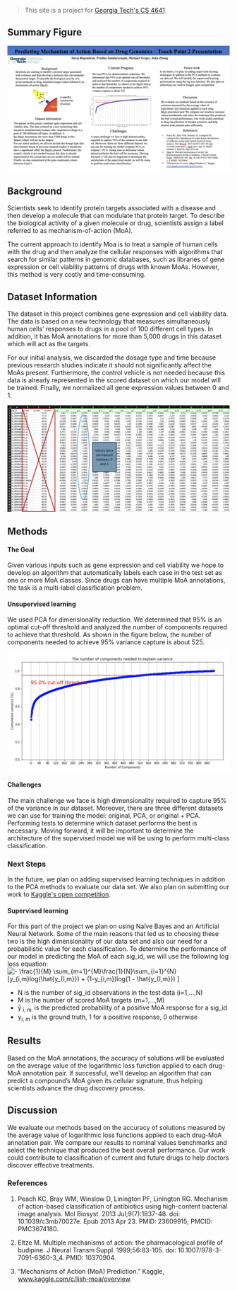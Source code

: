 > This site is a project for [Georgia Tech's CS 4641](https://rborelav.github.io/cs4641b-fall20/).

## Summary Figure 

<img src="https://raw.githubusercontent.com/maustinstar/moa/master/docs/assets/infographic-2.png" />

## Background

Scientists seek to identify protein targets associated with a disease and then develop a molecule that can modulate that protein target. To describe the biological activity of a given molecule or drug, scientists assign a label referred to as mechanism-of-action (MoA).

The current approach to identify Moa is to treat a sample of human cells with the drug and then analyze the cellular responses with algorithms that search for similar  patterns in genomic databases, such as libraries of gene expression or cell viability patterns of drugs with known MoAs. However, this method is very costly and time-consuming.

## Dataset Information

The dataset in this project combines gene expression and cell viability data. The data is based on a new technology that measures simultaneously human cells’ responses to drugs in a pool of 100 different cell types. In addition, it has MoA annotations for more than 5,000 drugs in this dataset which will act as the targets. 

For our initial analysis, we discarded the dosage type and time because previous research studies indicate it should not significantly affect the MoAs present. Furthermore, the control vehicle is not needed because this data is already represented in the scored dataset on which our model will be trained. Finally, we normalized all gene expression values between 0 and 1.

<img src="https://raw.githubusercontent.com/maustinstar/moa/master/docs/assets/dataset.png" />

## Methods

#### The Goal
Given various inputs such as gene expression and cell viability we hope to develop an algorithm that automatically labels each case in the test set as one or more MoA classes. Since drugs can have multiple MoA annotations, the task is a multi-label classification problem. 

#### Unsupervised learning 

We used PCA for dimensionality reduction. We determined that 95% is an optimal cut-off threshold and analyzed the number of components required to achieve that threshold. As shown in the figure below, the number of components needed to achieve 95% variance capture is about 525.

<img src="https://raw.githubusercontent.com/maustinstar/moa/master/docs/assets/pca-threshold.png" />

#### Challenges

The main challenge we face is high dimensionality required to capture 95% of the variance in our dataset. Moreover, there are three different datasets we can use for training the model: original, PCA, or original + PCA. Performing tests to determine which dataset performs the best is necessary. Moving forward, it will be important to determine the architecture of the supervised model we will be using to perform multi-class classification.

### Next Steps

In the future, we plan on adding supervised learning techniques in addition to the PCA methods to evaluate our data set. We also plan on submitting our work to [Kaggle's open competition](https://maustinstar.github.io/moa/kaggle).

#### Supervised learning
For this part of the project we plan on using Naïve Bayes and an Artificial Neural Network. Some of the main reasons that led us to choosing these two is the high dimensionality of our data set and also our need for a probabilistic value for each classification. To determine the performance of our model in predicting the MoA of each sig_id, we will use the following log loss equation:
<img src="https://bit.ly/3kMUv5K" align="center" border="0" alt="- \frac{1}{M} \sum_{m=1}^{M}\frac{1}{N}\sum_{i=1}^{N}[y_{i,m}log(\hat{y_{I,m}}) + (1-y_{i,m})log(1 - \hat{y_{I,m}}) ]" width="433" height="53" />
* N is the number of sig_id observations in the test data (i=1,...,N)
* M is the number of scored MoA targets (m=1,...,M)
* ŷ<sub> i, m</sub>  is the predicted probability of a positive MoA response for a sig_id
* y<sub>i, m</sub> is the ground truth, 1 for a positive response, 0 otherwise

## Results
Based on the MoA annotations, the accuracy of solutions will be evaluated on the average value of the logarithmic loss function applied to each drug-MoA annotation pair. If successful, we’ll develop an algorithm that can predict a compound’s MoA given its cellular signature, thus helping scientists advance the drug discovery process.

## Discussion

We evaluate our methods based on the accuracy of solutions measured by the average value of logarithmic loss functions applied to each drug-MoA annotation pair. We compare our results to nominal values benchmarks and select the technique that produced the best overall performance. Our work could contribute to classification of current and future drugs to help doctors discover effective treatments.

### References

1. Peach KC, Bray WM, Winslow D, Linington PF, Linington RG. Mechanism of action-based classification of antibiotics using high-content bacterial image analysis. Mol Biosyst. 2013 Jul;9(7):1837-48. doi: 10.1039/c3mb70027e. Epub 2013 Apr 23. PMID: 23609915; PMCID: PMC3674180.

2. Eltze M. Multiple mechanisms of action: the pharmacological profile of budipine. J Neural Transm Suppl. 1999;56:83-105. doi: 10.1007/978-3-7091-6360-3_4. PMID: 10370904.

3. “Mechanisms of Action (MoA) Prediction.” Kaggle, www.kaggle.com/c/lish-moa/overview.
